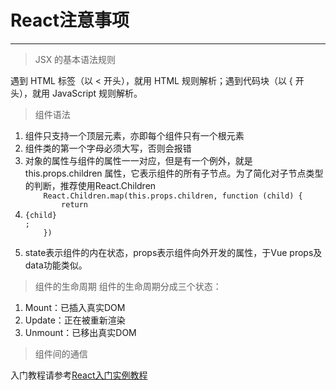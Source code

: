 # React注意事项
-------------
>JSX 的基本语法规则
<P>遇到 HTML 标签（以 < 开头），就用 HTML 规则解析；遇到代码块（以 { 开头），就用 JavaScript 规则解析。</P>

>组件语法
<ol>
<li>组件只支持一个顶层元素，亦即每个组件只有一个根元素</li>
<li>组件类的第一个字母必须大写，否则会报错</li>
<li>对象的属性与组件的属性一一对应，但是有一个例外，就是 this.props.children 属性，它表示组件的所有子节点。为了简化对子节点类型的判断，推荐使用React.Children
	<code>
	React.Children.map(this.props.children, function (child) {
		return <li>{child}</li>;
	})
	</code>
</li>
<li>state表示组件的内在状态，props表示组件向外开发的属性，于Vue props及data功能类似。</li>
</ol>

>组件的生命周期
组件的生命周期分成三个状态：
<ol>
<li>Mount：已插入真实DOM</li>
<li>Update：正在被重新渲染</li>
<li>Unmount：已移出真实DOM</li>
</ol>

>组件间的通信


入门教程请参考<a href="http://www.ruanyifeng.com/blog/2015/03/react.html">React入门实例教程</a>